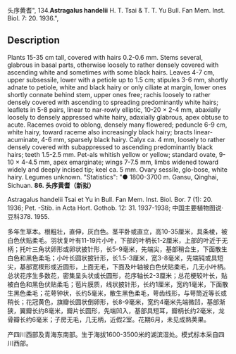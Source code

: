 头序黄耆",
134.**Astragalus handelii** H. T. Tsai & T. T. Yu Bull. Fan Mem. Inst. Biol. 7: 20. 1936.",

## Description
Plants 15-35 cm tall, covered with hairs 0.2-0.6 mm. Stems several, glabrous in basal parts, otherwise loosely to rather densely covered with ascending white and sometimes with some black hairs. Leaves 4-7 cm, upper subsessile, lower with a petiole up to 1.5 cm; stipules 3-6 mm, shortly adnate to petiole, white and black hairy or only ciliate at margin, lower ones shortly connate behind stem, upper ones free; rachis loosely to rather densely covered with ascending to spreading predominantly white hairs; leaflets in 5-8 pairs, linear to nar-rowly elliptic, 10-20 × 2-4 mm, abaxially loosely to densely appressed white hairy, adaxially glabrous, apex obtuse to acute. Racemes ovoid to oblong, densely many flowered; peduncle 6-9 cm, white hairy, toward raceme also increasingly black hairy; bracts linear-acuminate, 4-6 mm, sparsely black hairy. Calyx ca. 4 mm, loosely to rather densely covered with subappressed to ascending predominantly black hairs; teeth 1.5-2.5 mm. Pet-als whitish yellow or yellow; standard ovate, 9-10 × 4-4.5 mm, apex emarginate; wings 7-7.5 mm, limbs widened toward widely and deeply incised tip; keel ca. 5 mm. Ovary sessile, glo-bose, white hairy. Legumes unknown.
  "Statistics": "● 1800-3700 m. Gansu, Qinghai, Sichuan.
**86. 头序黄耆（新拟）**

Astragalus handelii Tsai et Yu in Bull. Fan Mem. Inst. Biol. Bor. 7 (1): 20. 1936; Pet. -Stib. in Acta Hort. Gothob. 12: 31. 1937-1938; 中国主要植物图说·豆科378. 1955.

多年生草本。根粗壮，直伸，灰白色。茎平卧或直立，高10-35厘米，具条棱，被白色伏贴柔毛。羽状复叶有11-19片小叶，下部的叶柄长1-2厘米，上部的叶近于无柄；托叶三角状卵形或卵状披针形，长5-9毫米，先端尖，基部稍合生，下面散生白色和黑色柔毛；小叶长圆状披针形，长1.5-3厘米，宽3-8毫米，先端钝或具短尖，基部宽楔形或近圆形，上面无毛，下面及叶轴被白色伏贴柔毛，几无小叶柄。总状花序生多数花，密集呈头状或长圆形，花序轴长2-3厘米；总花梗较叶长，贴被白色和黑色伏贴柔毛；苞片膜质，线状披针形，长约1厘米，宽约1毫米，下面散生黑色柔毛；花萼钟状，长约5毫米，散生黑色柔毛，萼齿线形，与萼筒近等长或稍长；花冠黄色，旗瓣长圆状倒卵形，长8-9毫米，宽约4毫米先端微凹，基部渐狭，翼瓣长约8毫米，瓣片长圆形，先端凹入，基部具短耳，瓣柄长约2毫米，龙骨瓣长约6毫米；子房无毛，几无柄，近假2室。花期6月，未见成熟荚果。

产四川西部及青海东南部。生于海拔1600-3500米的湖滨湿处。模式标本采自四川西部。
